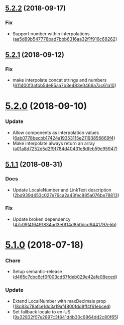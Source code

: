 ## [5.2.2](https://github.com/trustpilot/react-localization/compare/v5.2.1...v5.2.2) (2018-09-17)


### Fix

* Support number within interpolations ([aa5d89b547778bad7bbb6316aa32f1f916c68262](https://github.com/trustpilot/react-localization/commit/aa5d89b547778bad7bbb6316aa32f1f916c68262))

## [5.2.1](https://github.com/trustpilot/react-localization/compare/v5.2.0...v5.2.1) (2018-09-12)


### Fix

* make interpolate concat strings and numbers ([611400f3afbb54e85aa7b3e483e0466a7ac61a10](https://github.com/trustpilot/react-localization/commit/611400f3afbb54e85aa7b3e483e0466a7ac61a10))

# [5.2.0](https://github.com/trustpilot/react-localization/compare/v5.1.1...v5.2.0) (2018-09-10)


### Update

* Allow components as interpolation values ([6ab0778becbb17424a19353115e21193856669f4](https://github.com/trustpilot/react-localization/commit/6ab0778becbb17424a19353115e21193856669f4))
* Make interpolate always return an array ([a01a8d7252d5d2f9f784d40431e8dfeb59e95947](https://github.com/trustpilot/react-localization/commit/a01a8d7252d5d2f9f784d40431e8dfeb59e95947))

## [5.1.1](https://github.com/trustpilot/react-localization/compare/v5.1.0...v5.1.1) (2018-08-31)


### Docs

* Update LocaleNumber and LinkText description ([2bd939d453c027e76ca2a43fec885a076be78813](https://github.com/trustpilot/react-localization/commit/2bd939d453c027e76ca2a43fec885a076be78813))

### Fix

* Update broken dependency ([47c09f4f6491834ad3e0f14d850dcd9441797e5b](https://github.com/trustpilot/react-localization/commit/47c09f4f6491834ad3e0f14d850dcd9441797e5b))

# [5.1.0](https://github.com/trustpilot/react-localization/compare/v5.0.113...v5.1.0) (2018-07-18)


### Chore

* Setup semantic-release ([d465c7cbc6cf0f003cd67fdeb029e42afe08eced](https://github.com/trustpilot/react-localization/commit/d465c7cbc6cf0f003cd67fdeb029e42afe08eced))

### Update

* Extend LocalNumber with maxDecimals prop ([18c83c78afce1dc3a19af4800fdd8ff4f61ebced](https://github.com/trustpilot/react-localization/commit/18c83c78afce1dc3a19af4800fdd8ff4f61ebced))
* Set fallback locale to en-US ([9a32832f07e2897c3f841d4b30c6864dd2c80f65](https://github.com/trustpilot/react-localization/commit/9a32832f07e2897c3f841d4b30c6864dd2c80f65))
